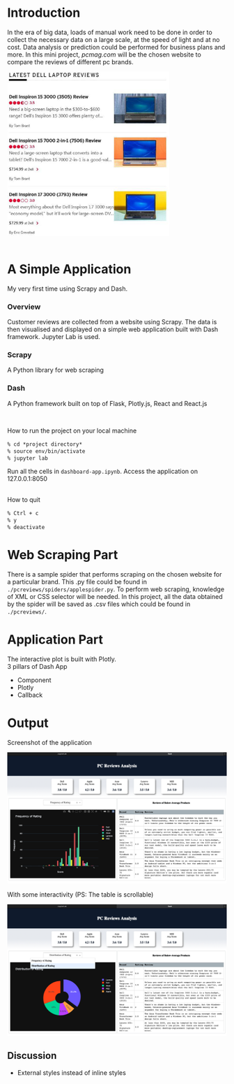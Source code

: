 # Introduction
In the era of big data, loads of manual work need to be done in order to collect the necessary data on a large scale, at the speed of light and at no cost. Data analysis or prediction could be performed for business plans and more. In this mini project, *pcmag.com* will be the chosen website to compare the reviews of different pc brands.

<img src="img/pcmag.PNG" > 

<br/>
<br/>

# A Simple Application
My very first time using Scrapy and Dash.

### Overview
Customer reviews are collected from a website using Scrapy. The data is then visualised and displayed on a simple web application built with Dash framework. Jupyter Lab is used.

### Scrapy
A Python library for web scraping

### Dash
A Python framework built on top of Flask, Plotly.js, React and React.js 

<br />

How to run the project on your local machine

```
% cd *project directory*
% source env/bin/activate
% jupyter lab
```

Run all the cells in `dashboard-app.ipynb`. Access the application on 127.0.0.1:8050 

<br />
How to quit

```
% Ctrl + c
% y
% deactivate
```

# Web Scraping Part
There is a sample spider that performs scraping on the chosen website for a particular brand. This .py file could be found in `./pcreviews/spiders/applespider.py`. To perform web scraping, knowledge of XML or CSS selector will be needed. In this project, all the data obtained by the spider will be saved as .csv files which could be found in `./pcreviews/`. 



# Application Part
The interactive plot is built with Plotly. <br/>
3 pillars of Dash App
* Component
* Plotly
* Callback


# Output
Screenshot of the application <br/>

<img src="img/sample_img.png" width=800> 

With some interactivity (PS: The table is scrollable) <br/>

<img src="img/sample_img_ii.png" width=800> 

## Discussion
* External styles instead of inline styles
